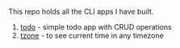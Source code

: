 This repo holds all the CLI apps I have built.

1. [todo](./todo/) - simple todo app with CRUD operations
2. [tzone](./tzone/) - to see current time in any timezone
